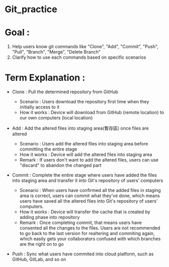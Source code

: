 # Git_practice

# Goal : 
1. Help users know git commands like "Clone", "Add", "Commit", "Push", "Pull", "Branch", "Merge", "Delete Branch"
2. Clarify how to use each commands based on specific scenarios

# Term Explanation :

* Clone : Pull the determined repository from GitHub 
    * Scenario : Users download the repository first time when they initially access to it
    * How it works : Device will download from GitHub (remote location) to our own computers (local location)


* Add : Add the altered files into staging area(暫存區) once files are altered
    * Scenario : Users add the altered files into staging area before committing the entire stage    
    * How it works : Device will add the altered files into staging area
    * Remark : If users don't want to add the altered files, users can use "discard" to abandon the changed part


* Commit : Complete the entire stage where users have added the files into staging area and transfer it into Git's repository of users' computers
    * Scenario : When users have confirmed all the added files in staging area is correct, users can commit what they've done, which means users have saved all the altered files into Git's repository of users' computers.
    * How it works : Device will transfer the cache that is created by adding phase into repository
    * Remark : Once completing commit, that means users have consented all the changes to the files. Users are not recommended to go back to the last version for realtering and commiting again, which easily gets your collaborators confused with which branches are the right on to go 


* Push : Sync what users have commited into cloud platform, such as GitHub, GitLab, and so on


